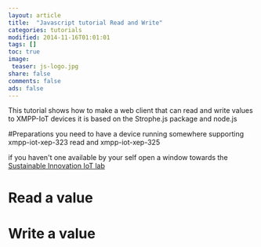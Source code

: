 ```yaml
---
layout: article
title:  "Javascript tutorial Read and Write"
categories: tutorials
modified: 2014-11-16T01:01:01
tags: []
toc: true
image:
 teaser: js-logo.jpg
share: false
comments: false
ads: false
---
```


This tutorial shows how to make a web client that can read and write values to XMPP-IoT devices it is based on the Strophe.js package and node.js

#Preparations
you need to have a device running somewhere supporting xmpp-iot-xep-323 read and  xmpp-iot-xep-325

if you haven't one available by your self open a window towards the [Sustainable Innovation IoT lab](http://sust.se/iot-lab.html)

# Read a value

# Write a value

